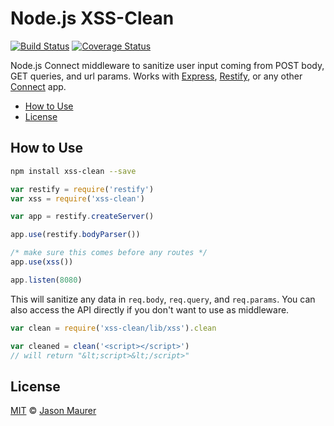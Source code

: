 # Node.js XSS-Clean
[![Build Status](https://travis-ci.org/jsonmaur/xss-clean.svg?branch=master)](https://travis-ci.org/jsonmaur/xss-clean)
[![Coverage Status](https://coveralls.io/repos/github/jsonmaur/xss-clean/badge.svg?branch=master)](https://coveralls.io/github/jsonmaur/xss-clean?branch=master)

Node.js Connect middleware to sanitize user input coming from POST body, GET queries, and url params. Works with [Express](http://expressjs.com/), [Restify](http://restify.com/), or any other [Connect](https://github.com/senchalabs/connect) app.

- [How to Use](#use)
- [License](#license)

<a name="use"></a>
## How to Use
```bash
npm install xss-clean --save
```

```javascript
var restify = require('restify')
var xss = require('xss-clean')

var app = restify.createServer()

app.use(restify.bodyParser())

/* make sure this comes before any routes */
app.use(xss())

app.listen(8080)
```

This will sanitize any data in `req.body`, `req.query`, and `req.params`. You can also access the API directly if you don't want to use as middleware.

```javascript
var clean = require('xss-clean/lib/xss').clean

var cleaned = clean('<script></script>')
// will return "&lt;script>&lt;/script>"
```

<a name="license"></a>
## License

[MIT](LICENSE) © [Jason Maurer](http://maur.co)
